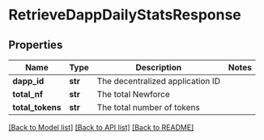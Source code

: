 # RetrieveDappDailyStatsResponse

## Properties
Name | Type | Description | Notes
------------ | ------------- | ------------- | -------------
**dapp_id** | **str** | The decentralized application ID | 
**total_nf** | **str** | The total Newforce | 
**total_tokens** | **str** | The total number of tokens | 

[[Back to Model list]](../README.md#documentation-for-models) [[Back to API list]](../README.md#documentation-for-api-endpoints) [[Back to README]](../README.md)

